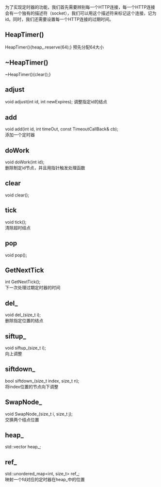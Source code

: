 为了实现定时器的功能，我们首先需要辨别每一个HTTP连接，每一个HTTP连接会有一个独有的描述符（socket），我们可以用这个描述符来标记这个连接，记为id。同时，我们还需要设置每一个HTTP连接的过期时间。
## HeapTimer()
HeapTimer(){heap_.reserve(64);} 
预先分配64大小

## ~HeapTimer()
~HeapTimer(){clear();}

## adjust 
void adjust(int id, int newExpires);
调整指定id的结点

## add
void add(int id, int timeOut, const TimeoutCallBack& cb);   
添加一个定时器

## doWork
void doWork(int id);   
删除制定id节点，并且用指针触发处理函数

## clear
void clear();

## tick
void tick();       
清除超时结点 

## pop
void pop();

## GetNextTick
int GetNextTick();   
下一次处理过期定时器的时间

## del_
void del_(size_t i);                     
删除指定位置的结点

## siftup_
void siftup_(size_t i);                  
向上调整

## siftdown_
bool siftdown_(size_t index, size_t n);  
将index位置的节点向下调整

## SwapNode_
void SwapNode_(size_t i, size_t j);      
交换两个结点位置

## heap_
std::vector<TimerNode> heap_;    

## ref_
std::unordered_map<int, size_t> ref_;    
映射一个fd对应的定时器在heap_中的位置